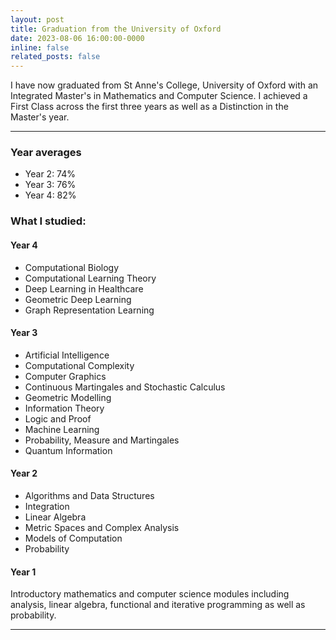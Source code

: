 ```yaml
---
layout: post
title: Graduation from the University of Oxford
date: 2023-08-06 16:00:00-0000
inline: false
related_posts: false
---
```


I have now graduated from St Anne's College, University of Oxford with an Integrated Master's in Mathematics and Computer Science. I achieved a First Class across the first three years as well as a Distinction in the Master's year.

---

### Year averages
<ul>
    <li>Year 2: 74%</li>
    <li>Year 3: 76%</li>
    <li>Year 4: 82%</li>
</ul>

### What I studied:

#### Year 4
<ul>
    <li>Computational Biology</li>
    <li>Computational Learning Theory</li>
    <li>Deep Learning in Healthcare</li>
    <li>Geometric Deep Learning</li>
    <li>Graph Representation Learning</li>
</ul>

#### Year 3
<ul>
    <li>Artificial Intelligence</li>
    <li>Computational Complexity</li>
    <li>Computer Graphics</li>
    <li>Continuous Martingales and Stochastic Calculus</li>
    <li>Geometric Modelling</li>
    <li>Information Theory</li>
    <li>Logic and Proof</li>
    <li>Machine Learning</li>
    <li>Probability, Measure and Martingales</li>
    <li>Quantum Information</li>
</ul>

#### Year 2
<ul>
    <li>Algorithms and Data Structures</li>
    <li>Integration</li>
    <li>Linear Algebra</li>
    <li>Metric Spaces and Complex Analysis</li>
    <li>Models of Computation</li>
    <li>Probability</li>
</ul>

#### Year 1
<p>Introductory mathematics and computer science modules including analysis, linear algebra, functional and iterative programming as well as probability.</p>

---
